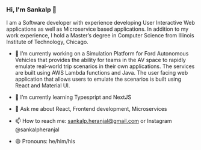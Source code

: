 ### Hi, I'm Sankalp 👋

I am a Software developer with experience developing User Interactive Web applications as well as Microservice based applications.
In addition to my work experience, I hold a Master’s degree in Computer Science from Illinois Institute of Technology, Chicago.

- 🔭 I’m currently working on a Simulation Platform for Ford Autonomous Vehicles that provides the ability for teams in the AV space to rapidly emulate real-world trip scenarios in their own applications. The services are built using AWS Lambda functions and Java. The user facing web application that allows users to emulate the scenarios is built using React and Material UI. 

- 🌱 I’m currently learning Typespript and NextJS

- 💬 Ask me about React, Frontend development, Microservices
- 📫 How to reach me: sankalp.heranjal@gmail.com or Instagram @sankalpheranjal
- 😄 Pronouns: he/him/his

